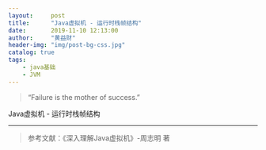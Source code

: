 ```yaml
---
layout:     post
title:      "Java虚拟机 - 运行时栈帧结构"
date:       2019-11-10 12:13:00
author:     "黄益财"
header-img: "img/post-bg-css.jpg"
catalog: true
tags:
    - java基础
    - JVM
---
```


> “Failure is the mother of success.”

Java虚拟机 - 运行时栈帧结构


---

> 参考文献：《深入理解Java虚拟机》-周志明 著












